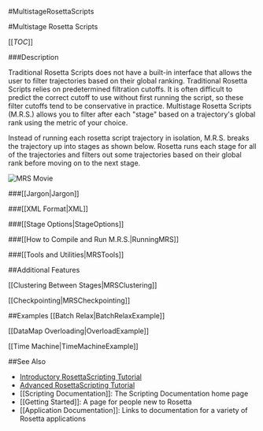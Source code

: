 #MultistageRosettaScripts

#Multistage Rosetta Scripts

[[_TOC_]]

###Description

Traditional Rosetta Scripts does not have a built-in interface
that allows the user to filter trajectories based on their global ranking.
Traditional Rosetta Scripts relies on predetermined filtration cutoffs.
It is often difficult to predict the correct cutoff to use without first
running the script, so these filter cutoffs tend to be conservative in practice.
Multistage Rosetta Scripts (M.R.S.) allows you to filter after each "stage"
based on a trajectory's global rank using the metric of your choice.

Instead of running each rosetta script trajectory in isolation,
M.R.S. breaks the trajectory up into stages as shown below.
Rosetta runs each stage for all of the trajectories and
filters out some trajectories based on their global rank
before moving on to the next stage.

![MRS Movie](https://www.rosettacommons.org/docs/wiki/images/multistage_rosetta_scripts/MRSMovieFast.gif)

###[[Jargon|Jargon]]

###[[XML Format|XML]]

###[[Stage Options|StageOptions]]

###[[How to Compile and Run M.R.S.|RunningMRS]]

###[[Tools and Utilities|MRSTools]]

##Additional Features

[[Clustering Between Stages|MRSClustering]]

[[Checkpointing|MRSCheckpointing]]

##Examples
[[Batch Relax|BatchRelaxExample]]

[[DataMap Overloading|OverloadExample]]

[[Time Machine|TimeMachineExample]]

##See Also

* [Introductory RosettaScripting Tutorial](https://www.rosettacommons.org/demos/latest/tutorials/scripting_with_rosettascripts/scripting_with_rosettascripts)
* [Advanced RosettaScripting Tutorial](https://www.rosettacommons.org/demos/latest/tutorials/advanced_scripting_with_rosettascripts/advanced_scripting_with_rosettascripts)
* [[Scripting Documentation]]: The Scripting Documentation home page
* [[Getting Started]]: A page for people new to Rosetta
* [[Application Documentation]]: Links to documentation for a variety of Rosetta applications